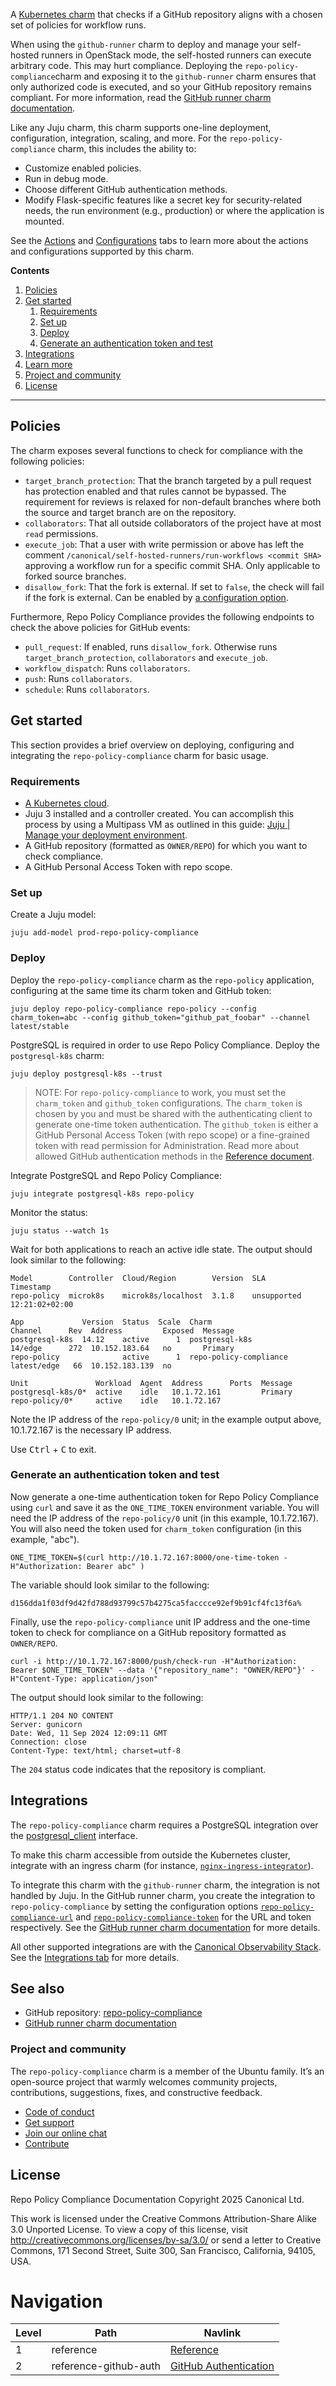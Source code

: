 A [Kubernetes charm](https://canonical-juju.readthedocs-hosted.com/en/latest/user/reference/charm/charm-taxonomy/#kubernetes)
that checks if a GitHub repository aligns with a chosen set of policies for workflow runs.

When using the `github-runner` charm to deploy and manage your self-hosted runners in OpenStack mode,
the self-hosted runners can execute arbitrary code. This may hurt compliance. Deploying the
`repo-policy-compliance`charm and exposing it to the `github-runner` charm ensures that only authorized
code is executed, and so your GitHub repository remains compliant.
For more information, read the [GitHub runner charm documentation](https://charmhub.io/github-runner). 

Like any Juju charm, this charm supports one-line deployment, configuration, integration, scaling, and
more. For the `repo-policy-compliance` charm, this includes the ability to:
* Customize enabled policies.
* Run in debug mode.
* Choose different GitHub authentication methods.
* Modify Flask-specific features like a secret key for security-related needs, the run environment
  (e.g., production) or where the application is mounted.

See the [Actions](https://charmhub.io/repo-policy-compliance/actions) and
[Configurations](https://charmhub.io/repo-policy-compliance/configurations) tabs to learn more about the
actions and configurations supported by this charm.

**Contents**
1. [Policies](#policies)
2. [Get started](#get-started)
    1. [Requirements](#requirements) 
    2. [Set up](#set-up)
    3. [Deploy](#deploy)
    4. [Generate an authentication token and test](#token)
3. [Integrations](#integrations)
4. [Learn more](#learn-more)
5. [Project and community](#project-and-community)
6. [License](#license)


------------------------------------------------------------------------------------------------

## Policies 

The charm exposes several functions to check for compliance with the following
policies:

* `target_branch_protection`: That the branch targeted by a pull request has
  protection enabled and that rules cannot be bypassed. The requirement for
  reviews is relaxed for non-default branches where both the source and target
  branch are on the repository.
* `collaborators`: That all outside collaborators of the project have at
  most `read` permissions.
* `execute_job`: That a user with write permission or above has left the comment
  `/canonical/self-hosted-runners/run-workflows <commit SHA>` approving a
  workflow run for a specific commit SHA. Only applicable to forked source
  branches.
* `disallow_fork`: That the fork is external. If set to `false`, the check will fail if
  the fork is external. Can be enabled by
  [a configuration option](https://github.com/canonical/repo-policy-compliance/blob/main/charm/charmcraft.yaml#L52).


Furthermore, Repo Policy Compliance provides the following endpoints to check the above policies 
for GitHub events:

* `pull_request`: If enabled, runs `disallow_fork`. Otherwise runs
  `target_branch_protection`, `collaborators` and `execute_job`. 
* `workflow_dispatch`: Runs `collaborators`.
* `push`: Runs `collaborators`.
* `schedule`: Runs `collaborators`.

## Get started 
This section provides a brief overview on deploying, configuring and integrating the
`repo-policy-compliance` charm for basic usage.

### Requirements 
* [A Kubernetes cloud](https://canonical-juju.readthedocs-hosted.com/en/3.6/user/reference/cloud/#machine-clouds-vs-kubernetes-clouds).
* Juju 3 installed and a controller created. You can accomplish this process by using a Multipass VM as outlined in this guide: [Juju | Manage your deployment environment](https://canonical-juju.readthedocs-hosted.com/en/latest/user/howto/manage-your-deployment/manage-your-deployment-environment/#set-things-up).
* A GitHub repository (formatted as `OWNER/REPO`) for which you want to check compliance.
* A GitHub Personal Access Token with repo scope.

### Set up 
Create a Juju model:
```
juju add-model prod-repo-policy-compliance
```

### Deploy
Deploy the `repo-policy-compliance` charm as the `repo-policy` application, configuring at the same time its charm token and GitHub token:
```
juju deploy repo-policy-compliance repo-policy --config charm_token=abc --config github_token="github_pat_foobar" --channel latest/stable
```

PostgreSQL is required in order to use Repo Policy Compliance. Deploy the `postgresql-k8s` charm:
```
juju deploy postgresql-k8s --trust 
```

> NOTE: For `repo-policy-compliance` to work, you must set the `charm_token` and `github_token` configurations. The `charm_token` is
> chosen by you and must be shared with the authenticating client to generate one-time token authentication. 
> The `github_token` is either a GitHub Personal Access Token (with repo scope) or a fine-grained token with read permission for Administration. 
> Read more about allowed GitHub authentication methods in the [Reference document](https://charmhub.io/repo-policy-compliance/docs/reference-github-auth).

Integrate PostgreSQL and Repo Policy Compliance:

```
juju integrate postgresql-k8s repo-policy
```

Monitor the status:
```
juju status --watch 1s
```

Wait for both applications to reach an active idle state. The output should look similar to the following:

```
Model        Controller  Cloud/Region        Version  SLA          Timestamp
repo-policy  microk8s    microk8s/localhost  3.1.8    unsupported  12:21:02+02:00

App             Version  Status  Scale  Charm                   Channel      Rev  Address         Exposed  Message
postgresql-k8s  14.12    active      1  postgresql-k8s          14/edge      272  10.152.183.64   no       Primary
repo-policy              active      1  repo-policy-compliance  latest/edge   66  10.152.183.139  no       

Unit               Workload  Agent  Address      Ports  Message
postgresql-k8s/0*  active    idle   10.1.72.161         Primary
repo-policy/0*     active    idle   10.1.72.167           
```

Note the IP address of the `repo-policy/0` unit; in the example output above, 10.1.72.167 is the necessary IP address. 

Use <kbd>Ctrl</kbd> + <kbd>C</kbd> to exit.

### Generate an authentication token and test 

Now generate a one-time authentication token for Repo Policy Compliance using `curl` and save it as the `ONE_TIME_TOKEN` environment variable. You will need the IP address of the `repo-policy/0` unit (in this example, 10.1.72.167). You will also need the token used for `charm_token` configuration (in this example, "abc"). 

```
ONE_TIME_TOKEN=$(curl http://10.1.72.167:8000/one-time-token -H"Authorization: Bearer abc" )
```

The variable should look similar to the following:
```
d156dda1f03df9d42fd788d93799c57b4275ca5facccce92ef9b91cf4fc13f6a%
```

Finally, use the `repo-policy-compliance` unit IP address and the one-time token to check for compliance on a GitHub repository formatted as `OWNER/REPO`. 

```
curl -i http://10.1.72.167:8000/push/check-run -H"Authorization: Bearer $ONE_TIME_TOKEN" --data '{"repository_name": "OWNER/REPO"}' -H"Content-Type: application/json"
```

The output should look similar to the following:

```
HTTP/1.1 204 NO CONTENT
Server: gunicorn
Date: Wed, 11 Sep 2024 12:09:11 GMT
Connection: close
Content-Type: text/html; charset=utf-8
```

The `204` status code indicates that the repository is compliant.

## Integrations

The `repo-policy-compliance` charm requires a PostgreSQL integration over the [postgresql_client](https://charmhub.io/integrations/postgresql_client) interface. 

To make this charm accessible from outside the Kubernetes cluster, integrate with an ingress charm (for instance, [`nginx-ingress-integrator`](https://charmhub.io/nginx-ingress-integrator)).

To integrate this charm with the `github-runner` charm, the integration is not handled by Juju. In the GitHub runner charm, you create the integration to `repo-policy-compliance` by setting the configuration options [`repo-policy-compliance-url`](https://charmhub.io/github-runner/configurations#repo-policy-compliance-url) and [`repo-policy-compliance-token`](https://charmhub.io/github-runner/configurations#repo-policy-compliance-token) for the URL and token respectively. See the [GitHub runner charm documentation](https://charmhub.io/github-runner) for more details. 

All other supported integrations are with the [Canonical Observability Stack](https://charmhub.io/topics/canonical-observability-stack). See the [Integrations tab](https://charmhub.io/repo-policy-compliance/integrations) for more details.

## See also
* GitHub repository: [repo-policy-compliance](https://github.com/canonical/repo-policy-compliance)
* [GitHub runner charm documentation](https://charmhub.io/github-runner)

### Project and community
The `repo-policy-compliance` charm is a member of the Ubuntu family. It’s an open-source project that warmly welcomes community projects, contributions, suggestions, fixes, and constructive feedback.

* [Code of conduct](https://ubuntu.com/community/code-of-conduct)
* [Get support](https://discourse.charmhub.io/)
* [Join our online chat](https://matrix.to/#/#charmhub-charmdev:ubuntu.com)
* [Contribute](https://github.com/canonical/repo-policy-compliance/blob/main/CONTRIBUTING.md)


## License
Repo Policy Compliance Documentation
Copyright 2025 Canonical Ltd.

This work is licensed under the Creative Commons Attribution-Share Alike 3.0 Unported License. To view a copy of this license, visit http://creativecommons.org/licenses/by-sa/3.0/ or send a letter to Creative Commons, 171 Second Street, Suite 300, San Francisco, California, 94105, USA.

# Navigation

| Level | Path | Navlink |
| -- | -- | -- |
| 1 | reference | [Reference]() |
| 2 | reference-github-auth | [GitHub Authentication](/t/repo-policy-compliance-docs-github-authentication/15556) |
